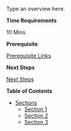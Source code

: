 Type an overview here.

**Time Requirements** 

10 Mins

**Prerequisite** 

[Prerequisite Links](#)

**Next Steps** 

[Next Steps](#)

**Table of Contents** 

- [Sections](#)
	- [Section 1](#)
	- [Section 2](#)
	- [Section 3](#)


